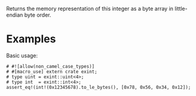 Returns the memory representation of this integer as a byte array in
little-endian byte order.

# Examples

Basic usage:

```
# #![allow(non_camel_case_types)]
# #[macro_use] extern crate exint;
# type uint = exint::uint<4>;
# type int  = exint::int<4>;
assert_eq!(int!(0x12345678).to_le_bytes(), [0x78, 0x56, 0x34, 0x12]);
```
